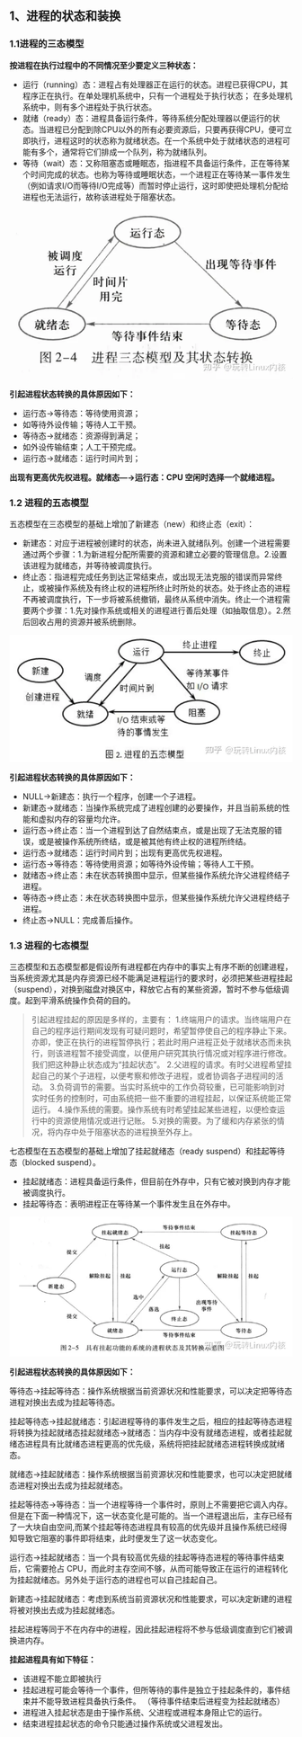 ## 1、进程的状态和装换

### 1.1进程的三态模型

**按进程在执行过程中的不同情况至少要定义三种状态：**

- 运行（running）态：进程占有处理器正在运行的状态。进程已获得CPU，其程序正在执行。在单处理机系统中，只有一个进程处于执行状态； 在多处理机系统中，则有多个进程处于执行状态。
- 就绪（ready）态：进程具备运行条件，等待系统分配处理器以便运行的状态。当进程已分配到除CPU以外的所有必要资源后，只要再获得CPU，便可立即执行，进程这时的状态称为就绪状态。在一个系统中处于就绪状态的进程可能有多个，通常将它们排成一个队列，称为就绪队列。
- 等待（wait）态：又称阻塞态或睡眠态，指进程不具备运行条件，正在等待某个时间完成的状态。也称为等待或睡眠状态，一个进程正在等待某一事件发生（例如请求I/O而等待I/O完成等）而暂时停止运行，这时即使把处理机分配给进程也无法运行，故称该进程处于阻塞状态。

![img](img/v2-9d41935db8f3c558cc4904278295ae30_720w.webp)

**引起进程状态转换的具体原因如下：**

- 运行态→等待态：等待使用资源；
- 如等待外设传输；等待人工干预。
- 等待态→就绪态：资源得到满足；
- 如外设传输结束；人工干预完成。
- 运行态→就绪态：运行时间片到；

**出现有更高优先权进程。就绪态—→运行态：CPU 空闲时选择一个就绪进程。**

### 1.2 进程的五态模型

五态模型在三态模型的基础上增加了新建态（new）和终止态（exit）：

- 新建态：对应于进程被创建时的状态，尚未进入就绪队列。创建一个进程需要通过两个步骤：1.为新进程分配所需要的资源和建立必要的管理信息。2.设置该进程为就绪态，并等待被调度执行。
- 终止态：指进程完成任务到达正常结束点，或出现无法克服的错误而异常终止，或被操作系统及有终止权的进程所终止时所处的状态。处于终止态的进程不再被调度执行，下一步将被系统撤销，最终从系统中消失。终止一个进程需要两个步骤：1.先对操作系统或相关的进程进行善后处理（如抽取信息）。2.然后回收占用的资源并被系统删除。

![img](img/v2-4a98dc88b067603584f3c0d6a688b4f6_720w.webp)

**引起进程状态转换的具体原因如下：**

- NULL→新建态：执行一个程序，创建一个子进程。
- 新建态→就绪态：当操作系统完成了进程创建的必要操作，并且当前系统的性能和虚拟内存的容量均允许。
- 运行态→终止态：当一个进程到达了自然结束点，或是出现了无法克服的错误，或是被操作系统所终结，或是被其他有终止权的进程所终结。
- 运行态→就绪态：运行时间片到；出现有更高优先权进程。
- 运行态→等待态：等待使用资源；如等待外设传输；等待人工干预。
- 就绪态→终止态：未在状态转换图中显示，但某些操作系统允许父进程终结子进程。
- 等待态→终止态：未在状态转换图中显示，但某些操作系统允许父进程终结子进程。
- 终止态→NULL：完成善后操作。

### 1.3 进程的七态模型

三态模型和五态模型都是假设所有进程都在内存中的事实上有序不断的创建进程，当系统资源尤其是内存资源已经不能满足进程运行的要求时，必须把某些进程挂起（suspend），对换到磁盘对换区中，释放它占有的某些资源，暂时不参与低级调度。起到平滑系统操作负荷的目的。

> 引起进程挂起的原因是多样的，主要有：
> 1.终端用户的请求。当终端用户在自己的程序运行期间发现有可疑问题时，希望暂停使自己的程序静止下来。亦即，使正在执行的进程暂停执行；若此时用户进程正处于就绪状态而未执行，则该进程暂不接受调度，以便用户研究其执行情况或对程序进行修改。我们把这种静止状态成为“挂起状态”。 2.父进程的请求。有时父进程希望挂起自己的某个子进程，以便考察和修改子进程，或者协调各子进程间的活动。 3.负荷调节的需要。当实时系统中的工作负荷较重，已可能影响到对实时任务的控制时，可由系统把一些不重要的进程挂起，以保证系统能正常运行。 4.操作系统的需要。操作系统有时希望挂起某些进程，以便检查运行中的资源使用情况或进行记账。 5.对换的需要。为了缓和内存紧张的情况，将内存中处于阻塞状态的进程换至外存上。

七态模型在五态模型的基础上增加了挂起就绪态（ready suspend）和挂起等待态（blocked suspend）。

- 挂起就绪态：进程具备运行条件，但目前在外存中，只有它被对换到内存才能被调度执行。
- 挂起等待态：表明进程正在等待某一个事件发生且在外存中。

![img](img/v2-03cd4971e9b96643bc50267bdb924d42_720w.webp)

**引起进程状态转换的具体原因如下：**

等待态→挂起等待态：操作系统根据当前资源状况和性能要求，可以决定把等待态进程对换出去成为挂起等待态。

挂起等待态→挂起就绪态：引起进程等待的事件发生之后，相应的挂起等待态进程将转换为挂起就绪态挂起就绪态→就绪态：当内存中没有就绪态进程，或者挂起就绪态进程具有比就绪态进程更高的优先级，系统将把挂起就绪态进程转换成就绪态。

就绪态→挂起就绪态：操作系统根据当前资源状况和性能要求，也可以决定把就绪态进程对换出去成为挂起就绪态。

挂起等待态→等待态：当一个进程等待一个事件时，原则上不需要把它调入内存。但是在下面一种情况下，这一状态变化是可能的。当一个进程退出后，主存已经有了一大块自由空间,而某个挂起等待态进程具有较高的优先级并且操作系统已经得知导致它阻塞的事件即将结束，此时便发生了这一状态变化。

运行态→挂起就绪态：当一个具有较高优先级的挂起等待态进程的等待事件结束后，它需要抢占 CPU，而此时主存空间不够，从而可能导致正在运行的进程转化为挂起就绪态。另外处于运行态的进程也可以自己挂起自己。

新建态→挂起就绪态：考虑到系统当前资源状况和性能要求，可以决定新建的进程将被对换出去成为挂起就绪态。

挂起进程等同于不在内存中的进程，因此挂起进程将不参与低级调度直到它们被调换进内存。

**挂起进程具有如下特征：**

- 该进程不能立即被执行
- 挂起进程可能会等待一个事件，但所等待的事件是独立于挂起条件的，事件结束并不能导致进程具备执行条件。 （等待事件结束后进程变为挂起就绪态）
- 进程进入挂起状态是由于操作系统、父进程或进程本身阻止它的运行。
- 结束进程挂起状态的命令只能通过操作系统或父进程发出。
